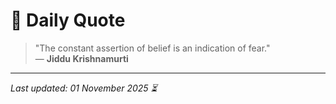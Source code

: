 # 📜 Daily Quote

> "The constant assertion of belief is an indication of fear."  
> — **Jiddu Krishnamurti**

---

_Last updated: 01 November 2025 ⏳_
